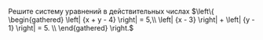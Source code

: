 Решите систему уравнений в действительных числах $\left\{ \begin{gathered}
  \left| {x + y - 4} \right| = 5,\\
  \left| {x - 3} \right| + \left| {y - 1} \right| = 5. \\ 
\end{gathered}  \right.$